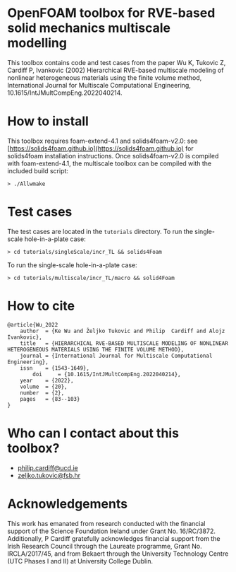 # OpenFOAM toolbox for RVE-based solid mechanics multiscale modelling
This toolbox contains code and test cases from the paper Wu K, Tukovic Z, Cardiff P, Ivankovic (2002) Hierarchical RVE-based multiscale modeling of nonlinear heterogeneous materials using the finite volume method, International Journal for Multiscale Computational Engineering, 10.1615/IntJMultCompEng.2022040214.

# How to install
This toolbox requires foam-extend-4.1 and solids4foam-v2.0: see [https://solids4foam.github.io](https://solids4foam.github.io) for solids4foam installation instructions. Once solids4foam-v2.0 is compiled with foam-extend-4.1, the multiscale toolbox can be compiled with the included build script:
```
> ./Allwmake
```

# Test cases
The test cases are located in the `tutorials` directory. To run the single-scale hole-in-a-plate case:
```
> cd tutorials/singleScale/incr_TL && solids4Foam
```
To run the single-scale hole-in-a-plate case:
```
> cd tutorials/multiscale/incr_TL/macro && solid4Foam
```

# How to cite
```
@article{Wu_2022
	author  = {Ke Wu and Željko Tukovic and Philip  Cardiff and Alojz Ivankovic},
	title   = {HIERARCHICAL RVE-BASED MULTISCALE MODELING OF NONLINEAR HETEROGENEOUS MATERIALS USING THE FINITE VOLUME METHOD},
	journal = {International Journal for Multiscale Computational Engineering},
	issn    = {1543-1649},
        doi     = {10.1615/IntJMultCompEng.2022040214},
	year    = {2022},
	volume  = {20},
	number  = {2},
	pages   = {83--103}
}
```

# Who can I contact about this toolbox?
* philip.cardiff@ucd.ie
* zeljko.tukovic@fsb.hr


# Acknowledgements
This work has emanated from research conducted with the financial support of the Science Foundation Ireland under Grant No. 16/RC/3872.
Additionally, P Cardiff gratefully acknowledges financial support from the Irish Research Council through the Laureate programme, Grant No. IRCLA/2017/45, and from Bekaert through the University Technology Centre (UTC Phases I and II) at University College Dublin.
